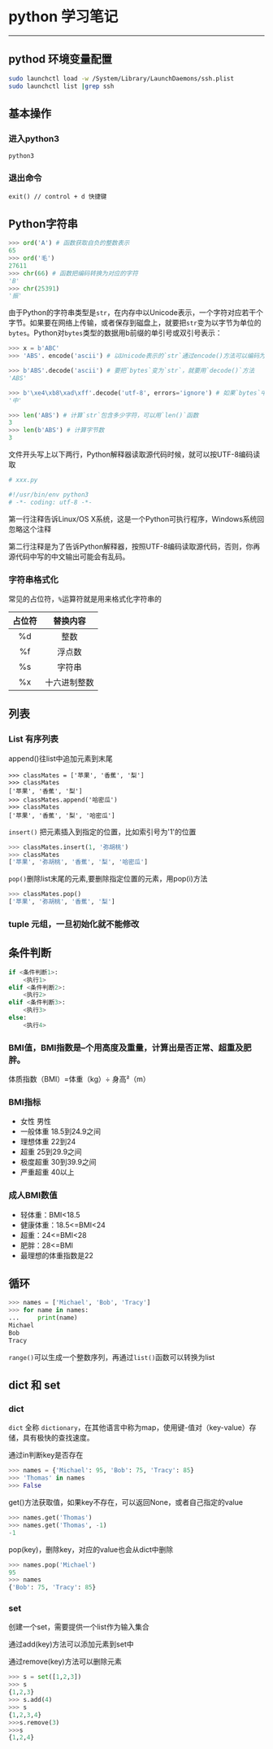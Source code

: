# python 学习笔记

---

## pythod 环境变量配置

```bash
sudo launchctl load -w /System/Library/LaunchDaemons/ssh.plist
sudo launchctl list |grep ssh
```

## 基本操作

### 进入python3

```
python3
```

### 退出命令

```
exit() // control + d 快捷键
```

## Python字符串

```python
>>> ord('A') # 函数获取自负的整数表示
65
>>> ord('毛')
27611
>>> chr(66) # 函数把编码转换为对应的字符
'B'
>>> chr(25391)
'振'
```

由于Python的字符串类型是`str`，在内存中以Unicode表示，一个字符对应若干个字节。如果要在网络上传输，或者保存到磁盘上，就要把`str`变为以字节为单位的`bytes`。Python对`bytes`类型的数据用b前缀的单引号或双引号表示：

```python
>>> x = b'ABC'
>>> 'ABS'. encode('ascii') # 以Unicode表示的`str`通过encode()方法可以编码为指定的`bytes`
```

```python
>>> b'ABS'.decode('ascii') # 要把`bytes`变为`str`，就要用`decode()`方法
'ABS'
```

```python
>>> b'\xe4\xb8\xad\xff'.decode('utf-8', errors='ignore') # 如果`bytes`中只有一小部分无效的字节，可以传入`errors='ignore'`忽略错误的字节
'中'
```

```python
>>> len('ABS') # 计算`str`包含多少字符，可以用`len()`函数
3
>>> len(b'ABS') # 计算字节数
3
```

文件开头写上以下两行，Python解释器读取源代码时候，就可以按UTF-8编码读取

```python
# xxx.py

#!/usr/bin/env python3
# -*- coding: utf-8 -*-
```

第一行注释告诉Linux/OS X系统，这是一个Python可执行程序，Windows系统回忽略这个注释

第二行注释是为了告诉Python解释器，按照UTF-8编码读取源代码，否则，你再源代码中写的中文输出可能会有乱码。


### 字符串格式化

常见的占位符，`%`运算符就是用来格式化字符串的

|  占位符  |   替换内容    |
|:-------:|:------------:|
|    %d   |   整数        |
|    %f   |   浮点数      |
|    %s   |   字符串      |
|    %x   |   十六进制整数 |

## 列表 

### List 有序列表

append()往list中追加元素到末尾

```
>>> classMates = ['苹果', '香蕉', '梨']
>>> classMates
['苹果', '香蕉', '梨']
>>> classMates.append('哈密瓜')
>>> classMates
['苹果', '香蕉', '梨', '哈密瓜']
```

`insert()` 把元素插入到指定的位置，比如索引号为'1'的位置

```python
>>> classMates.insert(1, '弥胡桃')
>>> classMates
['苹果', '弥胡桃', '香蕉', '梨', '哈密瓜']
```

`pop()`删除list末尾的元素,要删除指定位置的元素，用pop(i)方法

```python
>>> classMates.pop()
['苹果', '弥胡桃', '香蕉', '梨']
```

### tuple 元组，一旦初始化就不能修改

## 条件判断

```python
if <条件判断1>:
	<执行1>
elif <条件判断2>:
	<执行2>
elif <条件判断3>:
	<执行3>
else: 
	<执行4>
```

### BMI值，BMI指数是–个用高度及重量，计算出是否正常、超重及肥胖。

体质指数（BMI）=体重（kg）÷ 身高²（m）

### BMI指标

* 女性 男性
* 一般体重 18.5到24.9之间
* 理想体重 22到24
* 超重 25到29.9之间
* 极度超重 30到39.9之间
* 严重超重 40以上

### 成人BMI数值

* 轻体重：BMI<18.5
* 健康体重：18.5<=BMI<24
* 超重：24<=BMI<28
* 肥胖：28<=BMI
* 最理想的体重指数是22

## 循环

```python
>>> names = ['Michael', 'Bob', 'Tracy']
>>> for name in names:
... 	print(name)
Michael
Bob
Tracy
```

`range()`可以生成一个整数序列，再通过`list()`函数可以转换为list

## dict 和 set

### dict

`dict` 全称 `dictionary`，在其他语言中称为map，使用键-值对（key-value）存储，具有极快的查找速度。

通过in判断key是否存在

```python
>>> names = {'Michael': 95, 'Bob': 75, 'Tracy': 85}
>>> 'Thomas' in names
>>> False
```

get()方法获取值，如果key不存在，可以返回None，或者自己指定的value

```python
>>> names.get('Thomas')
>>> names.get('Thomas', -1)
-1
```

pop(key)，删除key，对应的value也会从dict中删除

```python
>>> names.pop('Michael')
95
>>> names
{'Bob': 75, 'Tracy': 85}

```


### set

创建一个set，需要提供一个list作为输入集合

通过add(key)方法可以添加元素到set中

通过remove(key)方法可以删除元素

```python
>>> s = set([1,2,3])
>>> s
{1,2,3}
>>> s.add(4)
>>> s
{1,2,3,4}
>>>s.remove(3)
>>>s
{1,2,4}
```

